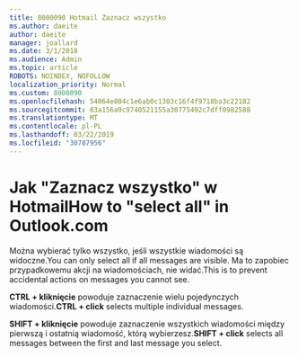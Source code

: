 ```yaml
---
title: 8000090 Hotmail Zaznacz wszystko
ms.author: daeite
author: daeite
manager: joallard
ms.date: 3/1/2018
ms.audience: Admin
ms.topic: article
ROBOTS: NOINDEX, NOFOLLOW
localization_priority: Normal
ms.custom: 8000090
ms.openlocfilehash: 54064e804c1e6ab0c1303c16f4f9718ba3c22182
ms.sourcegitcommit: 03a156a9c9740521155a30775492c7dff0982588
ms.translationtype: MT
ms.contentlocale: pl-PL
ms.lasthandoff: 03/22/2019
ms.locfileid: "30787956"
---
```

# <a name="how-to-select-all-in-outlookcom"></a><span data-ttu-id="3178a-102">Jak "Zaznacz wszystko" w Hotmail</span><span class="sxs-lookup"><span data-stu-id="3178a-102">How to "select all" in Outlook.com</span></span>

<span data-ttu-id="3178a-103">Można wybierać tylko wszystko, jeśli wszystkie wiadomości są widoczne.</span><span class="sxs-lookup"><span data-stu-id="3178a-103">You can only select all if all messages are visible.</span></span> <span data-ttu-id="3178a-104">Ma to zapobiec przypadkowemu akcji na wiadomościach, nie widać.</span><span class="sxs-lookup"><span data-stu-id="3178a-104">This is to prevent accidental actions on messages you cannot see.</span></span>

<span data-ttu-id="3178a-105">**CTRL + kliknięcie** powoduje zaznaczenie wielu pojedynczych wiadomości.</span><span class="sxs-lookup"><span data-stu-id="3178a-105">**CTRL + click** selects multiple individual messages.</span></span>

<span data-ttu-id="3178a-106">**SHIFT + kliknięcie** powoduje zaznaczenie wszystkich wiadomości między pierwszą i ostatnią wiadomość, którą wybierzesz.</span><span class="sxs-lookup"><span data-stu-id="3178a-106">**SHIFT + click** selects all messages between the first and last message you select.</span></span>